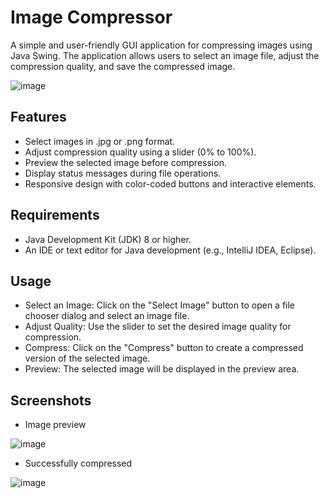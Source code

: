 # Image Compressor

A simple and user-friendly GUI application for compressing images using Java Swing. The application allows users to select an image file, adjust the compression quality, and save the compressed image.

![image](https://github.com/user-attachments/assets/125aa58f-7951-4c68-aacb-e32d90963a5f)

## Features
- Select images in .jpg or .png format.
- Adjust compression quality using a slider (0% to 100%).
- Preview the selected image before compression.
- Display status messages during file operations.
- Responsive design with color-coded buttons and interactive elements.

## Requirements
- Java Development Kit (JDK) 8 or higher.
- An IDE or text editor for Java development (e.g., IntelliJ IDEA, Eclipse).

## Usage
- Select an Image: Click on the "Select Image" button to open a file chooser dialog and select an image file.
- Adjust Quality: Use the slider to set the desired image quality for compression.
- Compress: Click on the "Compress" button to create a compressed version of the selected image.
- Preview: The selected image will be displayed in the preview area.

## Screenshots
- Image preview

![image](https://github.com/user-attachments/assets/2481f834-56a6-481c-b284-dd18aefe19f9)

- Successfully compressed

![image](https://github.com/user-attachments/assets/a81c5657-4ad9-45de-8c74-5aef4986bda1)

